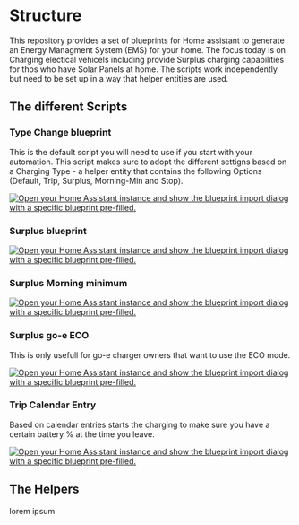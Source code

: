 # Structure

This repository provides a set of blueprints for Home assistant to generate an Energy Managment System (EMS) for your home. The focus today is on Charging electical vehicels including provide Surplus charging capabilities for thos who have Solar Panels at home. The scripts work independently but need to be set up in a way that helper entities are used.


## The different Scripts

### Type Change blueprint
This is the default script you will need to use if you start with your automation. This script makes sure to adopt the different settigns based on a Charging Type - a helper entity that contains the following Options (Default, Trip, Surplus, Morning-Min and Stop). 

[![Open your Home Assistant instance and show the blueprint import dialog with a specific blueprint pre-filled.](https://my.home-assistant.io/badges/blueprint_import.svg)](https://my.home-assistant.io/redirect/blueprint_import/?blueprint_url=https%3A%2F%2Fraw.githubusercontent.com%2Fgsaurer%2Fha-ems%2Fmain%2Fblueprints%2FEMS%2FEMS-Car-Charging-TypeChanged.yaml)


### Surplus blueprint

[![Open your Home Assistant instance and show the blueprint import dialog with a specific blueprint pre-filled.](https://my.home-assistant.io/badges/blueprint_import.svg)](https://my.home-assistant.io/redirect/blueprint_import/?blueprint_url=https%3A%2F%2Fraw.githubusercontent.com%2Fgsaurer%2Fha-ems%2Fmain%2Fblueprints%2FEMS%2FEMS-Car-Charging-Surplus.yaml)

### Surplus Morning minimum

[![Open your Home Assistant instance and show the blueprint import dialog with a specific blueprint pre-filled.](https://my.home-assistant.io/badges/blueprint_import.svg)](https://my.home-assistant.io/redirect/blueprint_import/?blueprint_url=https%3A%2F%2Fraw.githubusercontent.com%2Fgsaurer%2Fha-ems%2Fmain%2Fblueprints%2FEMS%2FEMS-Car-Charging-Surplus-MorningMin.yaml)

### Surplus go-e ECO

This is only usefull for go-e charger owners that want to use the ECO mode. 

[![Open your Home Assistant instance and show the blueprint import dialog with a specific blueprint pre-filled.](https://my.home-assistant.io/badges/blueprint_import.svg)](https://my.home-assistant.io/redirect/blueprint_import/?blueprint_url=https%3A%2F%2Fraw.githubusercontent.com%2Fgsaurer%2Fha-ems%2Fmain%2Fblueprints%2FEMS%2FEMS-Car-Charging-Calendar.yaml)

### Trip Calendar Entry

Based on calendar entries starts the charging to make sure you have a certain battery % at the time you leave. 

[![Open your Home Assistant instance and show the blueprint import dialog with a specific blueprint pre-filled.](https://my.home-assistant.io/badges/blueprint_import.svg)](https://my.home-assistant.io/redirect/blueprint_import/?blueprint_url=https%3A%2F%2Fraw.githubusercontent.com%2Fgsaurer%2Fha-ems%2Fmain%2Fblueprints%2FEMS%2FEMS-Car-Charging-Calendar.yaml)



## The Helpers

lorem ipsum

